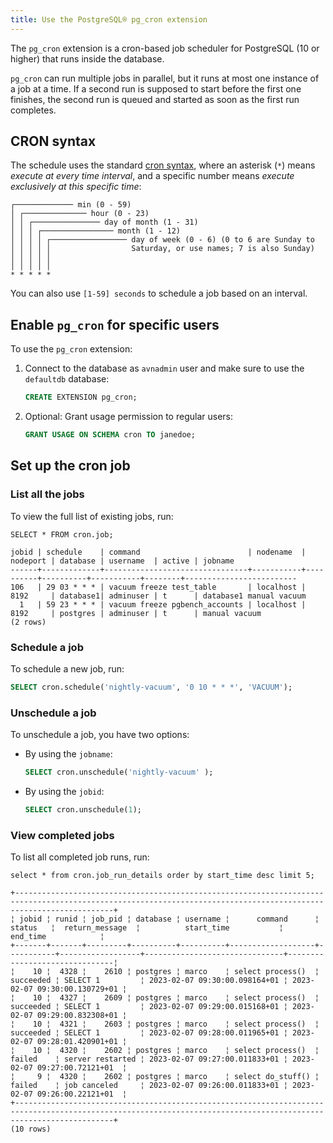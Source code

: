```yaml
---
title: Use the PostgreSQL® pg_cron extension
---
```


The `pg_cron` extension is a cron-based job scheduler for PostgreSQL (10 or higher) that runs inside the database.

`pg_cron` can run multiple jobs in parallel, but it runs at most one
instance of a job at a time. If a second run is supposed to start before
the first one finishes, the second run is queued and started as
soon as the first run completes.

## CRON syntax

The schedule uses the standard [cron syntax](https://omni.wikiwand.com/en/articles/Cron),
where an asterisk (`*`) means _execute at every time interval_, and a specific number
means _execute exclusively at this specific time_:

```text
┌───────────── min (0 - 59)
│ ┌────────────── hour (0 - 23)
│ │ ┌─────────────── day of month (1 - 31)
│ │ │ ┌──────────────── month (1 - 12)
│ │ │ │ ┌───────────────── day of week (0 - 6) (0 to 6 are Sunday to
│ │ │ │ │                  Saturday, or use names; 7 is also Sunday)
│ │ │ │ │
│ │ │ │ │
* * * * *
```

You can also use `[1-59] seconds` to schedule a job based on an interval.

## Enable `pg_cron` for specific users

To use the `pg_cron` extension:

1.  Connect to the database as `avnadmin` user and make sure to use the
    `defaultdb` database:

    ```sql
    CREATE EXTENSION pg_cron;
    ```

1.  Optional: Grant usage permission to regular users:

    ```sql
    GRANT USAGE ON SCHEMA cron TO janedoe;
    ```

## Set up the cron job

### List all the jobs

To view the full list of existing jobs, run:

```text
SELECT * FROM cron.job;

jobid | schedule    | command                        | nodename  | nodeport | database | username  | active | jobname
------+-------------+--------------------------------+-----------+----------+----------+-----------+--------+-------------------------
106   | 29 03 * * * | vacuum freeze test_table       | localhost | 8192     | database1| adminuser | t      | database1 manual vacuum
  1   | 59 23 * * * | vacuum freeze pgbench_accounts | localhost | 8192     | postgres | adminuser | t      | manual vacuum
(2 rows)
```

### Schedule a job

To schedule a new job, run:

```sql title="Vacuum every day at 10:00am (GMT)"
SELECT cron.schedule('nightly-vacuum', '0 10 * * *', 'VACUUM');
```

### Unschedule a job

To unschedule a job, you have two options:

- By using the `jobname`:

  ```sql title="Unschedule jobs using jobname"
  SELECT cron.unschedule('nightly-vacuum' );
  ```

- By using the `jobid`:

  ```sql title="Unschedule jobs using jobid"
  SELECT cron.unschedule(1);
  ```

### View completed jobs

To list all completed job runs, run:

```text
select * from cron.job_run_details order by start_time desc limit 5;

+------------------------------------------------------------------------------------------------------------------------------------------------------------------+
¦ jobid ¦ runid ¦ job_pid ¦ database ¦ username ¦      command      ¦  status   ¦  return_message  ¦          start_time           ¦           end_time            ¦
+-------+-------+---------+----------+----------+-------------------+-----------+------------------+-------------------------------+-------------------------------¦
¦    10 ¦  4328 ¦    2610 ¦ postgres ¦ marco    ¦ select process()  ¦ succeeded ¦ SELECT 1         ¦ 2023-02-07 09:30:00.098164+01 ¦ 2023-02-07 09:30:00.130729+01 ¦
¦    10 ¦  4327 ¦    2609 ¦ postgres ¦ marco    ¦ select process()  ¦ succeeded ¦ SELECT 1         ¦ 2023-02-07 09:29:00.015168+01 ¦ 2023-02-07 09:29:00.832308+01 ¦
¦    10 ¦  4321 ¦    2603 ¦ postgres ¦ marco    ¦ select process()  ¦ succeeded ¦ SELECT 1         ¦ 2023-02-07 09:28:00.011965+01 ¦ 2023-02-07 09:28:01.420901+01 ¦
¦    10 ¦  4320 ¦    2602 ¦ postgres ¦ marco    ¦ select process()  ¦ failed    ¦ server restarted ¦ 2023-02-07 09:27:00.011833+01 ¦ 2023-02-07 09:27:00.72121+01  ¦
¦     9 ¦  4320 ¦    2602 ¦ postgres ¦ marco    ¦ select do_stuff() ¦ failed    ¦ job canceled     ¦ 2023-02-07 09:26:00.011833+01 ¦ 2023-02-07 09:26:00.22121+01  ¦
+------------------------------------------------------------------------------------------------------------------------------------------------------------------+
(10 rows)
```

